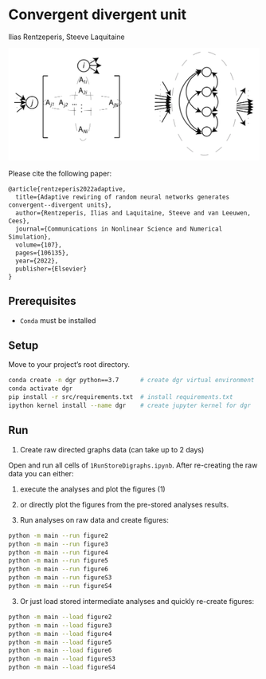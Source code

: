 # Convergent divergent unit

Ilias Rentzeperis, Steeve Laquitaine

<p align="center">
  <img src="assets/cdhub.png" width="600" class="center">
</p>

Please cite the following paper:

```
@article{rentzeperis2022adaptive,
  title={Adaptive rewiring of random neural networks generates convergent--divergent​ units},
  author={Rentzeperis, Ilias and Laquitaine, Steeve and van Leeuwen, Cees},
  journal={Communications in Nonlinear Science and Numerical Simulation},
  volume={107},
  pages={106135},
  year={2022},
  publisher={Elsevier}
}
```

## Prerequisites

* `Conda` must be installed

## Setup

Move to your project’s root directory.

```bash
conda create -n dgr python==3.7      # create dgr virtual environment  
conda activate dgr
pip install -r src/requirements.txt  # install requirements.txt 
ipython kernel install --name dgr    # create jupyter kernel for dgr
```

## Run 

1. Create raw directed graphs data (can take up to 2 days)

Open and run all cells of `1RunStoreDigraphs.ipynb`. After re-creating
the raw data you can either:  
   1. execute the analyses and plot the figures (1)
   2. or directly plot the figures from the pre-stored analyses results.

1. Run analyses on raw data and create figures: 

```bash
python -m main --run figure2
python -m main --run figure3
python -m main --run figure4
python -m main --run figure5
python -m main --run figure6
python -m main --run figureS3
python -m main --run figureS4
```

3. Or just load stored intermediate analyses and quickly re-create figures:

```bash
python -m main --load figure2
python -m main --load figure3
python -m main --load figure4
python -m main --load figure5
python -m main --load figure6
python -m main --load figureS3
python -m main --load figureS4
```
